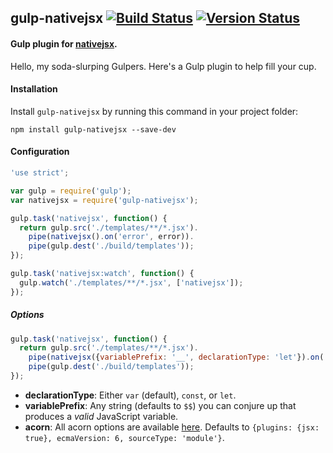 ## gulp-nativejsx [![Build Status](https://travis-ci.org/treycordova/gulp-nativejsx.svg?branch=master)](https://travis-ci.org/treycordova/gulp-nativejsx) [![Version Status](https://img.shields.io/npm/v/gulp-nativejsx.svg)](https://www.npmjs.org/package/gulp-nativejsx)
#### Gulp plugin for [nativejsx](https://github.com/treycordova/nativejsx).
Hello, my soda-slurping Gulpers. Here's a Gulp plugin to help fill your cup.

#### Installation
Install `gulp-nativejsx` by running this command in your project folder:
```shell
npm install gulp-nativejsx --save-dev
```

#### Configuration
```js
'use strict';

var gulp = require('gulp');
var nativejsx = require('gulp-nativejsx');

gulp.task('nativejsx', function() {
  return gulp.src('./templates/**/*.jsx').
    pipe(nativejsx().on('error', error)).
    pipe(gulp.dest('./build/templates'));
});

gulp.task('nativejsx:watch', function() {
  gulp.watch('./templates/**/*.jsx', ['nativejsx']);
});
```

##### Options
```js
gulp.task('nativejsx', function() {
  return gulp.src('./templates/**/*.jsx').
    pipe(nativejsx({variablePrefix: '__', declarationType: 'let'}).on('error', error)).
    pipe(gulp.dest('./build/templates'));
});
```
- **declarationType**: Either `var` (default), `const`, or `let`.
- **variablePrefix**: Any string (defaults to `$$`) you can conjure up that produces a _valid_ JavaScript variable.
- **acorn**: All acorn options are available [here](https://github.com/ternjs/acorn#main-parser). Defaults to `{plugins: {jsx: true}, ecmaVersion: 6, sourceType: 'module'}`.
